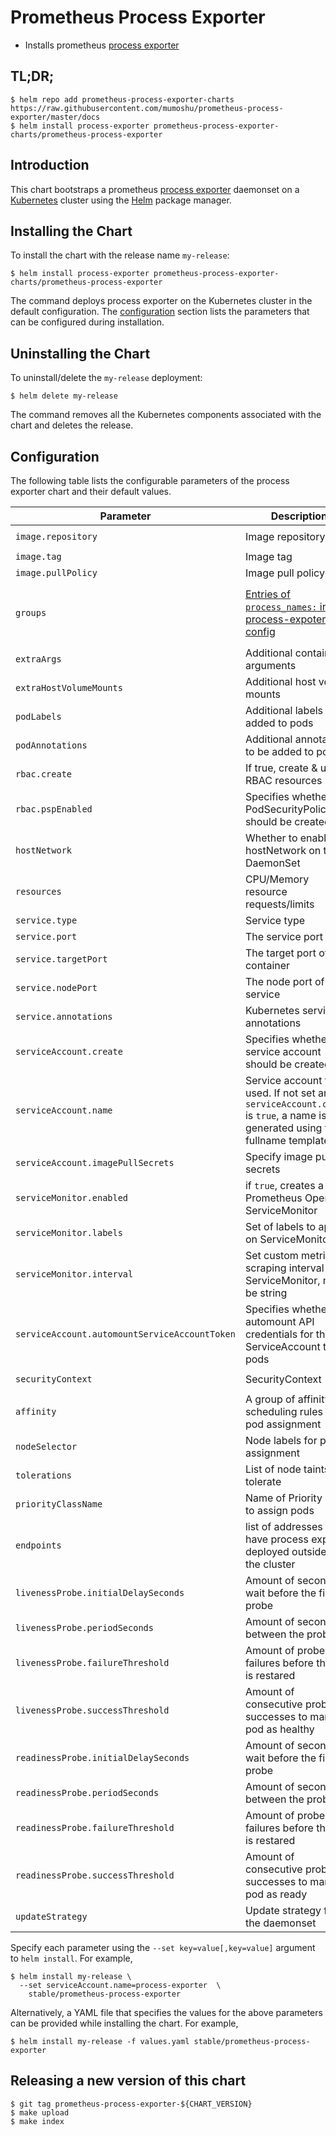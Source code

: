 # Prometheus Process Exporter

* Installs prometheus [process exporter](https://github.com/ncabatoff/process-exporter)

## TL;DR;

```console
$ helm repo add prometheus-process-exporter-charts https://raw.githubusercontent.com/mumoshu/prometheus-process-exporter/master/docs
$ helm install process-exporter prometheus-process-exporter-charts/prometheus-process-exporter
```

## Introduction

This chart bootstraps a prometheus [process exporter](https://github.com/ncabatoff/process-exporter) daemonset on a [Kubernetes](http://kubernetes.io) cluster using the [Helm](https://helm.sh) package manager.

## Installing the Chart

To install the chart with the release name `my-release`:

```console
$ helm install process-exporter prometheus-process-exporter-charts/prometheus-process-exporter
```

The command deploys process exporter on the Kubernetes cluster in the default configuration. The [configuration](#configuration) section lists the parameters that can be configured during installation.

## Uninstalling the Chart

To uninstall/delete the `my-release` deployment:

```console
$ helm delete my-release
```

The command removes all the Kubernetes components associated with the chart and deletes the release.

## Configuration

The following table lists the configurable parameters of the process exporter chart and their default values.

|             Parameter               |                                                          Description                                                          |                 Default                 |
| ----------------------------------- | ----------------------------------------------------------------------------------------------------------------------------- | --------------------------------------- |
| `image.repository`                  | Image repository                                                                                                              | `ncabatoff/process-exporter`            |
| `image.tag`                         | Image tag                                                                                                                     | `0.5.0`                                 |
| `image.pullPolicy`                  | Image pull policy                                                                                                             | `IfNotPresent`                          |
| `groups`                            | [Entries of `process_names:` in the process-expoter config](https://github.com/ncabatoff/process-exporter/tree/master#using-a-config-file) | `{"groups": [{"comm": ["chronyd"]}, {"comm": ["bash"]}, {"comm": ["rsync"]}, {"comm": ["scp"]}, {"comm": ["ssh"]}]` |
| `extraArgs`                         | Additional container arguments                                                                                                | `[]`                                    |
| `extraHostVolumeMounts`             | Additional host volume mounts                                                                                                 | {}                                      |
| `podLabels`                         | Additional labels to be added to pods                                                                                         | {}                                      |
| `podAnnotations`                    | Additional annotations to be added to pods                                                                                    | {}                                      |
| `rbac.create`                       | If true, create & use RBAC resources                                                                                          | `true`                                  |
| `rbac.pspEnabled`                   | Specifies whether a PodSecurityPolicy should be created.                                                                      | `true`                                  |
| `hostNetwork`                       | Whether to enable hostNetwork on the DaemonSet                                                                                | `false`                                 |
| `resources`                         | CPU/Memory resource requests/limits                                                                                           | `{}`                                    |
| `service.type`                      | Service type                                                                                                                  | `ClusterIP`                             |
| `service.port`                      | The service port                                                                                                              | `9100`                                  |
| `service.targetPort`                | The target port of the container                                                                                              | `9100`                                  |
| `service.nodePort`                  | The node port of the service                                                                                                  |                                         |
| `service.annotations`               | Kubernetes service annotations                                                                                                | `{prometheus.io/scrape: "true"}`        |
| `serviceAccount.create`             | Specifies whether a service account should be created.                                                                        | `true`                                  |
| `serviceAccount.name`               | Service account to be used. If not set and `serviceAccount.create` is `true`, a name is generated using the fullname template |                                         |
| `serviceAccount.imagePullSecrets`   | Specify image pull secrets                                                                                                    | `[]`                                    |
| `serviceMonitor.enabled`            | if `true`, creates a Prometheus Operator ServiceMonitor                                                                       | `false`                                 |
| `serviceMonitor.labels`             | Set of labels to apply on ServiceMonitor                                                                                      | `{}`                                    |
| `serviceMonitor.interval`           | Set custom metric scraping interval ServiceMonitor, must be string                                                            | `10s`                                   |
| `serviceAccount.automountServiceAccountToken` | Specifies whether to automount API credentials for the ServiceAccount to the pods                                                                        | `true`                                  |
| `securityContext`                   | SecurityContext                                                                                                               | `{"runAsNonRoot": true, "runAsUser": 65534}` |
| `affinity`                          | A group of affinity scheduling rules for pod assignment                                                                       | `{}`                                    |
| `nodeSelector`                      | Node labels for pod assignment                                                                                                | `{}`                                    |
| `tolerations`                       | List of node taints to tolerate                                                                                               | `- effect: NoSchedule operator: Exists` |
| `priorityClassName`                 | Name of Priority Class to assign pods                                                                                         | `nil`                                   |
| `endpoints`                         | list of addresses that have process exporter deployed outside of the cluster                                                  | `[]`                                    |
| `livenessProbe.initialDelaySeconds` | Amount of seconds to wait before the first probe                                                                              | `20`                                    |
| `livenessProbe.periodSeconds`       | Amount of seconds between the probes                                                                                          | `10`                                    |
| `livenessProbe.failureThreshold`    | Amount of probe failures before the pod is restared                                                                           | `3`                                     |
| `livenessProbe.successThreshold`    | Amount of consecutive probe successes to mark the pod as healthy                                                              | `1`                                     |
| `readinessProbe.initialDelaySeconds`| Amount of seconds to wait before the first probe                                                                              | `20`                                    |
| `readinessProbe.periodSeconds`      | Amount of seconds between the probes                                                                                          | `10`                                    |
| `readinessProbe.failureThreshold`   | Amount of probe failures before the pod is restared                                                                           | `3`                                     |
| `readinessProbe.successThreshold`   | Amount of consecutive probe successes to mark the pod as ready                                                                | `1`                                     |
| `updateStrategy`  | Update strategy for the daemonset   |   `Rolling update with 1 max unavailable` |

Specify each parameter using the `--set key=value[,key=value]` argument to `helm install`. For example,

```console
$ helm install my-release \
  --set serviceAccount.name=process-exporter  \
    stable/prometheus-process-exporter
```

Alternatively, a YAML file that specifies the values for the above parameters can be provided while installing the chart. For example,

```console
$ helm install my-release -f values.yaml stable/prometheus-process-exporter
```

## Releasing a new version of this chart

```console
$ git tag prometheus-process-exporter-${CHART_VERSION}
$ make upload
$ make index
```
